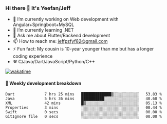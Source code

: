 ### Hi there 👋 It's Yeefan/Jeff

- 🔭 I’m currently working on Web development with Angular+Springboot+MySQL
- 🌱 I’m currently learning .NET
- 💬 Ask me about Flutter/Backend development
- 📫 How to reach me: jeffpzfyf82@gmail.com
- ⚡ Fun fact: My cousin is 10-year younger than me but has a longer coding experience
- ⚒️ C/Java/Dart/JavaScript/Python/C++


[![wakatime](https://wakatime.com/badge/user/382c7b70-226f-4509-aedd-02fe766c9d23.svg)](https://wakatime.com/@382c7b70-226f-4509-aedd-02fe766c9d23)

#### 📝 Weekly development breakdown

<!--START_SECTION:waka-->

```text
Dart             7 hrs 25 mins   █████████████▒░░░░░░░░░░░   53.83 %
Java             5 hrs 36 mins   ██████████░░░░░░░░░░░░░░░   40.60 %
XML              42 mins         █▒░░░░░░░░░░░░░░░░░░░░░░░   05.13 %
Properties       3 mins          ░░░░░░░░░░░░░░░░░░░░░░░░░   00.44 %
Swift            0 secs          ░░░░░░░░░░░░░░░░░░░░░░░░░   00.00 %
GitIgnore file   0 secs          ░░░░░░░░░░░░░░░░░░░░░░░░░   00.00 %
```

<!--END_SECTION:waka-->
